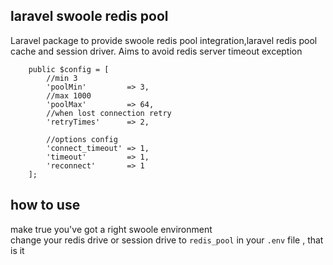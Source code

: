 ## laravel swoole redis pool

Laravel package to provide swoole redis pool integration,laravel redis pool cache and session driver. Aims to avoid redis server timeout exception

```$xslt
    public $config = [
        //min 3
        'poolMin'         => 3,
        //max 1000
        'poolMax'         => 64,
        //when lost connection retry
        'retryTimes'      => 2,

        //options config
        'connect_timeout' => 1,
        'timeout'         => 1,
        'reconnect'       => 1
    ];
```

## how to use
make true you've got a right swoole environment  
change your redis drive or session drive to `redis_pool` in your `.env` file , that is it

